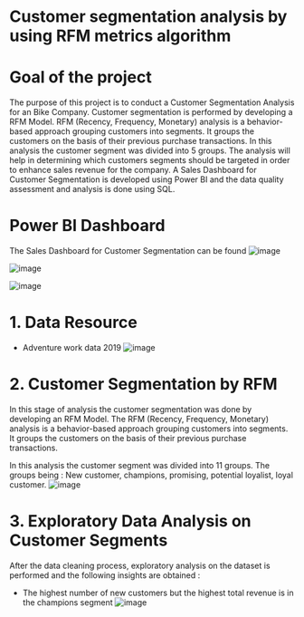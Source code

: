 # Customer segmentation analysis by using RFM metrics algorithm
# Goal of the project
The purpose of this project is to conduct a Customer Segmentation Analysis for an Bike Company. Customer segmentation is performed by developing a RFM Model. RFM (Recency, Frequency, Monetary) analysis is a behavior-based approach grouping customers into segments. It groups the customers on the basis of their previous purchase transactions. In this analysis the customer segment was divided into 5 groups. The analysis will help in determining which customers segments should be targeted in order to enhance sales revenue for the company. A Sales Dashboard for Customer Segmentation is developed using Power BI and the data quality assessment and analysis is done using SQL.
# Power BI Dashboard
The Sales Dashboard for Customer Segmentation can be found 
![image](https://github.com/ThuyBumr/Customer-segmentation-analysis/assets/104961603/4d568b96-ffe8-4433-a69e-dadeaf009465)

![image](https://github.com/ThuyBumr/Customer-segmentation-analysis/assets/104961603/2b09f413-dae2-4609-af09-ab78e30409ce)

![image](https://github.com/ThuyBumr/Customer-segmentation-analysis/assets/104961603/3bfe1cf3-750e-467f-ab5c-7413c705ad91)
# 1. Data Resource
- Adventure work data 2019
![image](https://github.com/ThuyBumr/Customer-segmentation-analysis/assets/104961603/d55ed640-b607-4c76-81f6-87777c98288e)

# 2. Customer Segmentation by RFM
In this stage of analysis the customer segmentation was done by developing an RFM Model. The RFM (Recency, Frequency, Monetary) analysis is a behavior-based approach grouping customers into segments. It groups the customers on the basis of their previous purchase transactions.

In this analysis the customer segment was divided into 11 groups. The groups being : New customer, champions, promising, potential loyalist, loyal customer.
![image](https://github.com/ThuyBumr/Customer-segmentation-analysis/assets/104961603/323fa690-5a23-40a7-bb62-3b6b2adb0e8b)

# 3. Exploratory Data Analysis on Customer Segments
After the data cleaning process, exploratory analysis on the dataset is performed and the following insights are obtained :
- The highest number of new customers but the highest total revenue is in the champions segment
![image](https://github.com/ThuyBumr/Customer-segmentation-analysis/assets/104961603/d15a2777-8251-4c6c-b78b-f29fa6709d01)


